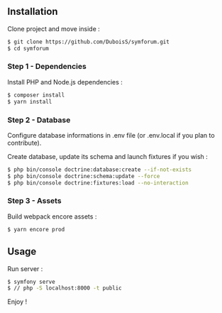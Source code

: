 ## Installation
Clone project and move inside :
```sh
$ git clone https://github.com/DuboisS/symforum.git
$ cd symforum
```

### Step 1 - Dependencies
Install PHP and Node.js dependencies :
```sh
$ composer install
$ yarn install
```

### Step 2 - Database
Configure database informations in .env file (or .env.local if you plan to contribute).

Create database, update its schema and launch fixtures if you wish :
```sh
$ php bin/console doctrine:database:create --if-not-exists
$ php bin/console doctrine:schema:update --force
$ php bin/console doctrine:fixtures:load --no-interaction
```

### Step 3 - Assets
Build webpack encore assets :
```sh
$ yarn encore prod
```


## Usage
Run server :
```sh
$ symfony serve
$ // php -S localhost:8000 -t public
```

Enjoy !
